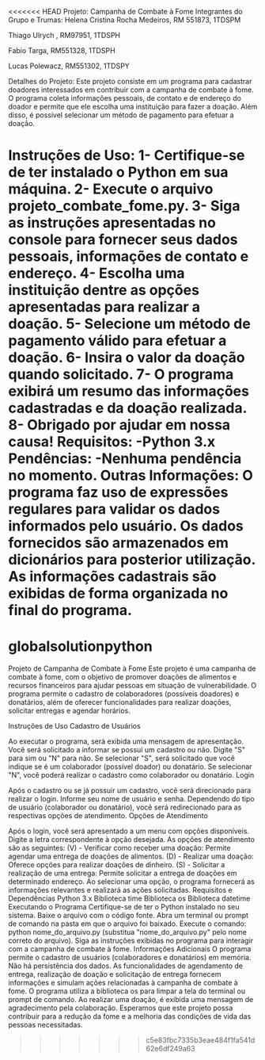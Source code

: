 <<<<<<< HEAD
Projeto: Campanha de Combate à Fome
Integrantes do Grupo e Trumas:
Helena Cristina Rocha Medeiros, RM 551873, 1TDSPM 

Thiago Ulrych , RM97951, 1TDSPH 

Fabio Targa, RM551328, 1TDSPH 

Lucas Polewacz, RM551302, 1TDSPY 

Detalhes do Projeto:
Este projeto consiste em um programa para cadastrar doadores interessados em contribuir com a campanha de combate à fome. O programa coleta informações pessoais, de contato e de endereço do doador e permite que ele escolha uma instituição para fazer a doação. Além disso, é possível selecionar um método de pagamento para efetuar a doação.

Instruções de Uso:
1- Certifique-se de ter instalado o Python em sua máquina.
2- Execute o arquivo projeto_combate_fome.py.
3- Siga as instruções apresentadas no console para fornecer seus dados pessoais, informações de contato e endereço.
4- Escolha uma instituição dentre as opções apresentadas para realizar a doação.
5- Selecione um método de pagamento válido para efetuar a doação.
6- Insira o valor da doação quando solicitado.
7- O programa exibirá um resumo das informações cadastradas e da doação realizada.
8- Obrigado por ajudar em nossa causa!
Requisitos:
-Python 3.x
Pendências:
-Nenhuma pendência no momento.
Outras Informações:
O programa faz uso de expressões regulares para validar os dados informados pelo usuário.
Os dados fornecidos são armazenados em dicionários para posterior utilização.
As informações cadastrais são exibidas de forma organizada no final do programa.
=======
# globalsolutionpython
Projeto de Campanha de Combate à Fome 
Este projeto é uma campanha de combate à fome, com o objetivo de promover doações de alimentos e recursos financeiros para ajudar pessoas em situação de vulnerabilidade. O programa permite o cadastro de colaboradores (possíveis doadores) e donatários, além de oferecer funcionalidades para realizar doações, solicitar entregas e agendar horários.

Instruções de Uso
Cadastro de Usuários

Ao executar o programa, será exibida uma mensagem de apresentação.
Você será solicitado a informar se possui um cadastro ou não. Digite "S" para sim ou "N" para não.
Se selecionar "S", será solicitado que você indique se é um colaborador (possível doador) ou donatário.
Se selecionar "N", você poderá realizar o cadastro como colaborador ou donatário.
Login

Após o cadastro ou se já possuir um cadastro, você será direcionado para realizar o login.
Informe seu nome de usuário e senha.
Dependendo do tipo de usuário (colaborador ou donatário), você será redirecionado para as respectivas opções de atendimento.
Opções de Atendimento

Após o login, você será apresentado a um menu com opções disponíveis.
Digite a letra correspondente à opção desejada.
As opções de atendimento são as seguintes:
(V) - Verificar como receber uma doação: Permite agendar uma entrega de doações de alimentos.
(D) - Realizar uma doação: Oferece opções para realizar doações de dinheiro.
(S) - Solicitar a realização de uma entrega: Permite solicitar a entrega de doações em determinado endereço.
Ao selecionar uma opção, o programa fornecerá as informações relevantes e realizará as ações solicitadas.
Requisitos e Dependências
Python 3.x
Biblioteca time
Biblioteca os
Biblioteca datetime
Executando o Programa
Certifique-se de ter o Python instalado no seu sistema.
Baixe o arquivo com o código fonte.
Abra um terminal ou prompt de comando na pasta em que o arquivo foi baixado.
Execute o comando: python nome_do_arquivo.py (substitua "nome_do_arquivo.py" pelo nome correto do arquivo).
Siga as instruções exibidas no programa para interagir com a campanha de combate à fome.
Informações Adicionais
O programa permite o cadastro de usuários (colaboradores e donatários) em memória. Não há persistência dos dados.
As funcionalidades de agendamento de entrega, realização de doação e solicitação de entrega fornecem informações e simulam ações relacionadas à campanha de combate à fome.
O programa utiliza a biblioteca os para limpar a tela do terminal ou prompt de comando.
Ao realizar uma doação, é exibida uma mensagem de agradecimento pela colaboração.
Esperamos que este projeto possa contribuir para a redução da fome e a melhoria das condições de vida das pessoas necessitadas.
>>>>>>> c5e83fbc7335b3eae484f1fa541d62e6df249a63
